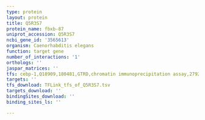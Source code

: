 ```yaml
---
type: protein
layout: protein
title: Q5R3S7
protein_name: fbxb-87
uniprot_accession: Q5R3S7
ncbi_gene_id: '3565613'
organism: Caenorhabditis elegans
function: target gene
number_of_interactions: '1'
orthologs: ''
jaspar_matrices: ''
tfs: cebp-1,Q18909,180481,GTRD,chromatin immunoprecipitation assay,27924024%5Buid%5D,No
targets: ''
tfs_download: TFLink_tfs_of_Q5R3S7.tsv
targets_download: ''
bindingSites_download: ''
binding_sites_ls: ''

---
```

